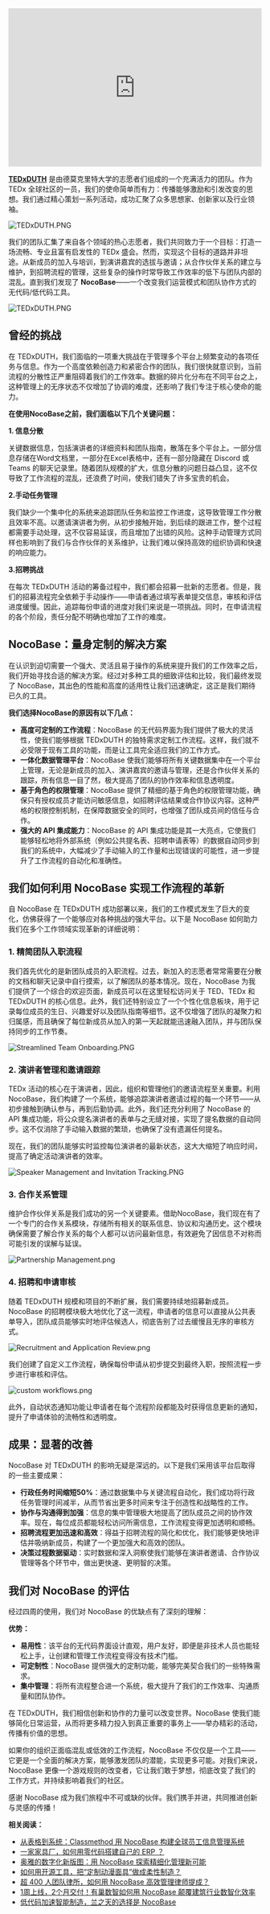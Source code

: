 <iframe width="100%" height="315" src="https://player.bilibili.com/player.html?isOutside=true&aid=113195893264181&bvid=BV1q7sqeWEts&cid=25993481056&p=1)" scrolling="no" border="0" frameborder="no" framespacing="0" allowfullscreen="true"></iframe>

**[TEDxDUTH](https://tedxduth.gr/)** 是由德莫克里特大学的志愿者们组成的一个充满活力的团队。作为 TEDx 全球社区的一员，我们的使命简单而有力：传播能够激励和引发改变的思想。我们通过精心策划一系列活动，成功汇聚了众多思想家、创新家以及行业领袖。

![TEDxDUTH.PNG](https://static-docs.nocobase.com/e357fa08051ba63485cbd2b6c2bbffb2.PNG)

我们的团队汇集了来自各个领域的热心志愿者，我们共同致力于一个目标：打造一场流畅、专业且富有启发性的 TEDx 盛会。然而，实现这个目标的道路并非坦途。从新成员的加入与培训，到演讲嘉宾的选拔与邀请；从合作伙伴关系的建立与维护，到招聘流程的管理，这些复杂的操作时常导致工作效率的低下与团队内部的混乱。直到我们发现了 **NocoBase**——一个改变我们运营模式和团队协作方式的无代码/低代码工具。

![TEDxDUTH.PNG](https://static-docs.nocobase.com/7ec78ad5d5de2e8039c3cd574039ccfa.PNG)

## **曾经的挑战**

在 TEDxDUTH，我们面临的一项重大挑战在于管理多个平台上频繁变动的各项任务与信息。作为一个高度依赖创造力和紧密合作的团队，我们很快就意识到，当前流程的分散性正严重阻碍着我们的工作效率。数据的碎片化分布在不同平台之上，这种管理上的无序状态不仅增加了协调的难度，还影响了我们专注于核心使命的能力。

**在使用NocoBase之前，我们面临以下几个关键问题：**

**1. 信息分散**

关键数据信息，包括演讲者的详细资料和团队指南，散落在多个平台上。一部分信息存储在Word文档里，一部分在Excel表格中，还有一部分隐藏在 Discord 或 Teams 的聊天记录里。随着团队规模的扩大，信息分散的问题日益凸显，这不仅导致了工作流程的混乱，还浪费了时间，使我们错失了许多宝贵的机会。

**2.手动任务管理**

我们缺少一个集中化的系统来追踪团队任务和监控工作进度，这导致管理工作分散且效率不高。以邀请演讲者为例，从初步接触开始，到后续的跟进工作，整个过程都需要手动处理，这不仅容易延误，而且增加了出错的风险。这种手动管理方式同样也影响到了我们与合作伙伴的关系维护，让我们难以保持高效的组织协调和快速的响应能力。

**3.招聘挑战**

在每次 TEDxDUTH 活动的筹备过程中，我们都会招募一批新的志愿者。但是，我们的招募流程完全依赖于手动操作——申请者通过填写表单提交信息，审核和评估进度缓慢。因此，追踪每份申请的进度对我们来说是一项挑战。同时，在申请流程的各个阶段，责任分配不明确也增加了工作的难度。

## **NocoBase：量身定制的解决方案**

在认识到迫切需要一个强大、灵活且易于操作的系统来提升我们的工作效率之后，我们开始寻找合适的解决方案。经过对多种工具的细致评估和比较，我们最终发现了 NocoBase，其出色的性能和高度的适用性让我们迅速确定，这正是我们期待已久的工具。

**我们选择NocoBase的原因有以下几点：**

* **高度可定制的工作流程**：NocoBase 的无代码界面为我们提供了极大的灵活性，使我们能够根据 TEDxDUTH 的独特需求定制工作流程。这样，我们就不必受限于现有工具的功能，而是让工具完全适应我们的工作方式。
* **一体化数据管理平台**：NocoBase 使我们能够将所有关键数据集中在一个平台上管理，无论是新成员的加入、演讲嘉宾的邀请与管理，还是合作伙伴关系的跟踪，所有信息一目了然，极大提高了团队的协作效率和信息透明度。
* **基于角色的权限管理**：NocoBase 提供了精细的基于角色的权限管理功能，确保只有授权成员才能访问敏感信息，如招聘评估结果或合作协议内容。这种严格的权限控制机制，在保障数据安全的同时，也增强了团队成员间的信任与合作。
* **强大的 API 集成能力**：NocoBase 的 API 集成功能是其一大亮点，它使我们能够轻松地将外部系统（例如公共提名表、招聘申请表等）的数据自动同步到我们的系统中，大幅减少了手动输入的工作量和出现错误的可能性，进一步提升了工作流程的自动化和准确性。

## **我们如何利用 NocoBase 实现工作流程的革新**

自 NocoBase 在 TEDxDUTH 成功部署以来，我们的工作模式发生了巨大的变化，仿佛获得了一个能够应对各种挑战的强大平台。以下是 NocoBase 如何助力我们在多个工作领域实现革新的详细说明：

### 1. 精简团队入职流程

我们首先优化的是新团队成员的入职流程。过去，新加入的志愿者常常需要在分散的文档和聊天记录中自行摸索，以了解团队的基本情况。现在，NocoBase 为我们提供了一个综合的欢迎页面，新成员可以在这里轻松访问关于 TED、TEDx 和 TEDxDUTH 的核心信息。此外，我们还特别设立了一个个性化信息板块，用于记录每位成员的生日、兴趣爱好以及团队指南等细节。这不仅增强了团队的凝聚力和归属感，而且确保了每位新成员从加入的第一天起就能迅速融入团队，并与团队保持同步的工作节奏。

![Streamlined Team Onboarding.PNG](https://static-docs.nocobase.com/c4eed541dc2bf819654dd835fccff4da.PNG)

### 2. 演讲者管理和邀请跟踪

TEDx 活动的核心在于演讲者，因此，组织和管理他们的邀请流程至关重要。利用 NocoBase，我们构建了一个系统，能够追踪演讲者邀请过程的每一个环节——从初步接触到确认参与，再到后勤协调。此外，我们还充分利用了 NocoBase 的 API 集成功能，将公众提名演讲者的表单与之无缝对接，实现了提名数据的自动同步。这不仅消除了手动输入数据的繁琐，也确保了没有遗漏任何提名。

现在，我们的团队能够实时监控每位演讲者的最新状态，这大大缩短了响应时间，提高了确定活动演讲者的效率。

![Speaker Management and Invitation Tracking.PNG](https://static-docs.nocobase.com/cbcae8e1868d48c8d292b9528373d965.PNG)

### 3. 合作关系管理

维护合作伙伴关系是我们成功的另一个关键要素。借助NocoBase，我们现在有了一个专门的合作关系模块，存储所有相关的联系信息、协议和沟通历史。这个模块确保需要了解合作关系的每个人都可以访问最新信息，有效避免了因信息不对称而可能引发的误解与延误。

![Partnership Management.png](https://static-docs.nocobase.com/d19d094a0d5065587ca538ec64a81824.png)

### 4. 招聘和申请审核

随着 TEDxDUTH 规模和项目的不断扩展，我们需要持续地招募新成员。NocoBase 的招聘模块极大地优化了这一流程，申请者的信息可以直接从公共表单导入，团队成员能够实时地评估候选人，彻底告别了过去缓慢且无序的审核方式。

![Recruitment and Application Review.png](https://static-docs.nocobase.com/dab428d28cad8bac626b4a9e0598c038.png)

我们创建了自定义工作流程，确保每份申请从初步提交到最终入职，按照流程一步步进行审核和评估。

![custom workflows.png](https://static-docs.nocobase.com/0d0fc4a79b1afa0b8d618ae020d7ecc6.png)

此外，自动状态通知功能让申请者在每个流程阶段都能及时获得信息更新的通知，提升了申请体验的流畅性和透明度。

## 成**果：显著的改善**

NocoBase 对 TEDxDUTH 的影响无疑是深远的。以下是我们采用该平台后取得的一些主要成果：

* **行政任务时间缩短50%**：通过数据集中与关键流程自动化，我们成功将行政任务管理时间减半，从而节省出更多时间来专注于创造性和战略性的工作。
* **协作与沟通得到加强**：信息的集中管理极大地提高了团队成员之间的协作效率。现在，每位成员都能轻松访问所需信息，工作流程变得更加透明和顺畅。
* **招聘流程更加迅速和高效**：得益于招聘流程的简化和优化，我们能够更快地评估并吸纳新成员，构建了一个更加强大和高效的团队。
* **决策过程数据驱动**：实时数据和深入洞察使我们能够在演讲者邀请、合作协议管理等各个环节中，做出更快速、更明智的决策。

## **我们对 NocoBase 的评估**

经过四周的使用，我们对 NocoBase 的优缺点有了深刻的理解：

**优势：**

* **易用性**：该平台的无代码界面设计直观，用户友好，即便是非技术人员也能轻松上手，让创建和管理工作流程变得没有技术门槛。
* **可定制性**：NocoBase 提供强大的定制功能，能够完美契合我们的一些特殊需求。
* **集中管理**：将所有流程整合进一个系统，极大提升了我们的工作效率、沟通质量和团队协作。

在 TEDxDUTH，我们相信创新和协作的力量可以改变世界。NocoBase 使我们能够简化日常运营，从而将更多精力投入到真正重要的事务上——举办精彩的活动，传播有价值的思想。

如果你的组织正面临混乱或低效的工作流程，NocoBase 不仅仅是一个工具——它更是一个全面的解决方案，能够激发团队的潜能，实现更多可能。对我们来说，NocoBase 更像一个游戏规则的改变者，它让我们敢于梦想，彻底改变了我们的工作方式，并持续影响着我们的社区。

感谢 NocoBase 成为我们旅程中不可或缺的伙伴。我们携手并进，共同推进创新与灵感的传播！

**相关阅读：**

* [从表格到系统：Classmethod 用 NocoBase 构建全球员工信息管理系统](https://www.nocobase.com/cn/blog/classmethod)
* [一家家具厂，如何用零代码搭建自己的 ERP ？](https://www.nocobase.com/cn/blog/olmon)
* [奥雅的数字化新版图：用 NocoBase 探索精细化管理新可能](https://www.nocobase.com/cn/blog/l-a)
* [如何用开源工具，把“定制动漫面具”做成柔性制造？](https://www.nocobase.com/cn/blog/kigland)
* [超 400 人团队律所，如何用 NocoBase 高效管理律师提成？](https://www.nocobase.com/cn/blog/how-400-lawyer-firm-streamlines-commission-management-with-nocobase)
* [1周上线，2个月交付！有巢数智如何用 NocoBase 颠覆建筑行业数智化效率](https://www.nocobase.com/cn/blog/rapid-development-with-nocobase)
* [低代码加速智能制造，兰之天的选择是 NocoBase](https://www.nocobase.com/cn/blog/Orchisky)
